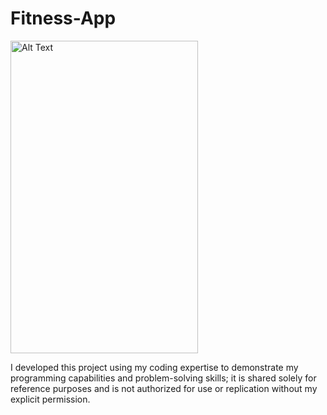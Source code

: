 # Fitness-App


<img src="https://github.com/user-attachments/assets/25622f70-070a-4c6c-9872-13b771ec196f" alt="Alt Text" width="300" height="500">                                  



I developed this project using my coding expertise to demonstrate my programming capabilities and problem-solving skills; it is shared solely for reference purposes and is not authorized for use or replication without my explicit permission.
